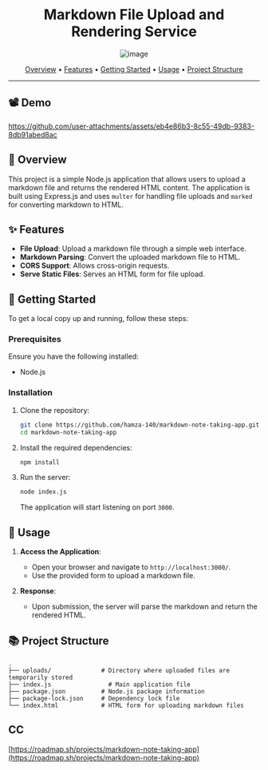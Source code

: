 <div align="center">
    
  # Markdown File Upload and Rendering Service
  
![image](https://github.com/user-attachments/assets/6ea345fa-97f2-420d-bc19-aed006ade357)
  
  [Overview](#🎯-overview) •
  [Features](#✨-features) •
  [Getting Started](#🚀-getting-started) •
  [Usage](#📘-usage) •
  [Project Structure](#📚-project-structure)
  
</div>
  
---

## 📽️ Demo


https://github.com/user-attachments/assets/eb4e86b3-8c55-49db-9383-8db91abed8ac



## 🎯 Overview

This project is a simple Node.js application that allows users to upload a markdown file and returns the rendered HTML content. The application is built using Express.js and uses `multer` for handling file uploads and `marked` for converting markdown to HTML.

## ✨ Features

- **File Upload**: Upload a markdown file through a simple web interface.
- **Markdown Parsing**: Convert the uploaded markdown file to HTML.
- **CORS Support**: Allows cross-origin requests.
- **Serve Static Files**: Serves an HTML form for file upload.

## 🚀 Getting Started

To get a local copy up and running, follow these steps:

### Prerequisites

Ensure you have the following installed:

- Node.js

### Installation

1. Clone the repository:

    ```bash
    git clone https://github.com/hamza-140/markdown-note-taking-app.git
    cd markdown-note-taking-app
    ```

2. Install the required dependencies:

    ```bash
    npm install
    ```

3. Run the server:

    ```bash
    node index.js
    ```

   The application will start listening on port `3000`.

## 📘 Usage

1. **Access the Application**:
   - Open your browser and navigate to `http://localhost:3000/`.
   - Use the provided form to upload a markdown file.

2. **Response**:
   - Upon submission, the server will parse the markdown and return the rendered HTML.

## 📚 Project Structure

```plaintext
.
├── uploads/              # Directory where uploaded files are temporarily stored
├── index.js                # Main application file
├── package.json          # Node.js package information
├── package-lock.json     # Dependency lock file
└── index.html            # HTML form for uploading markdown files
```

## CC
[https://roadmap.sh/projects/markdown-note-taking-app](https://roadmap.sh/projects/markdown-note-taking-app)
